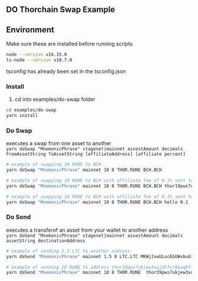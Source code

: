 ## DO Thorchain Swap Example

## Environment

Make sure these are installed before running scripts

```bash
node --version v16.15.0
ts-node --version v10.7.0
```

tsconfig has already been set in the tsconfig.json

### Install

1. cd into examples/do-swap folder

```bash
cd examples/do-swap
yarn install
```

### Do Swap

executes a swap from one asset to another  
`yarn doSwap "MnemonicPhrase" stagenet|mainnet assestAmount decimals FromAssetString ToAssetString [affiliateAddress] [affiliate percent]`

```bash
# example of swapping 10 RUNE to BCH
yarn doSwap "MnemonicPhrase" mainnet 10 8 THOR.RUNE BCH.BCH

# example of swapping 10 RUNE to BCH with affiliate fee of 0.1% sent to address thor19pws7ukjew3vujdhfcr0eaqhffj2km7r6hf3cx
yarn doSwap "MnemonicPhrase" mainnet 10 8 THOR.RUNE BCH.BCH thor19pws7ukjew3vujdhfcr0eaqhffj2km7r6hf3cx 0.1

# example of swapping 10 RUNE to BCH with affiliate fee of 0.1% sent to thorname hello
yarn doSwap "MnemonicPhrase" mainnet 10 8 THOR.RUNE BCH.BCH hello 0.1
```

### Do Send

executes a transferof an asset from your wallet to another address  
`yarn doSend "MnemonicPhrase" stagenet|mainnet assestAmount decimals assetString destinationAddress`

```bash
# example of sending 1.5 LTC to another address
yarn doSend "MnemonicPhrase" mainnet 1.5 8 LTC.LTC MKWj2vwULucEGUWxbuG1SbpqEhvwba724e

# example of sending 10 RUNE to address thor19pws7ukjew3vujdhfcr0eaqhffj2km7r6hf3cx
yarn doSend "MnemonicPhrase" mainnet 10 8 THOR.RUNE  thor19pws7ukjew3vujdhfcr0eaqhffj2km7r6hf3cx

```
